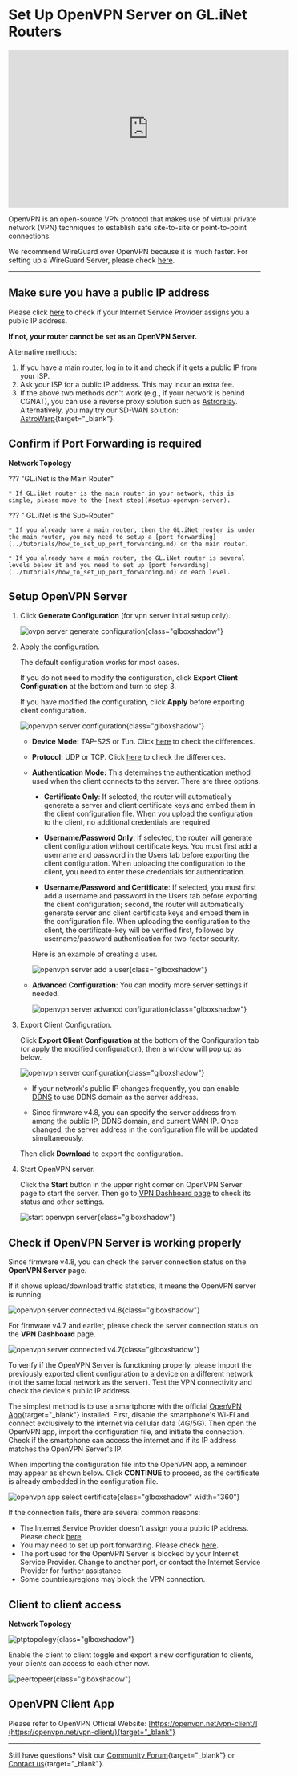 # Set Up OpenVPN Server on GL.iNet Routers

<iframe width="560" height="315" src="https://www.youtube.com/embed/GSbytyaqOY0" title="YouTube video player" frameborder="0" allow="accelerometer; autoplay; clipboard-write; encrypted-media; gyroscope; picture-in-picture" allowfullscreen></iframe>

OpenVPN is an open-source VPN protocol that makes use of virtual private network (VPN) techniques to establish safe site-to-site or point-to-point connections. 

We recommend WireGuard over OpenVPN because it is much faster. For setting up a WireGuard Server, please check [here](wireguard_server.md).

---

## Make sure you have a public IP address

Please click [here](../tutorials/how_to_check_if_isp_assigns_you_a_public_ip_address.md) to check if your Internet Service Provider assigns you a public IP address.

**If not, your router cannot be set as an OpenVPN Server.**

Alternative methods:

1. If you have a main router, log in to it and check if it gets a public IP from your ISP.
2. Ask your ISP for a public IP address. This may incur an extra fee.
3. If the above two methods don't work (e.g., if your network is behind CGNAT), you can use a reverse proxy solution such as [Astrorelay](../tutorials/how_to_set_up_wireguard_server_via_astrorelay.md). Alternatively, you may try our SD-WAN solution: [AstroWarp](https://www.astrowarp.net/){target="_blank"}. 

## Confirm if Port Forwarding is required

**Network Topology**

??? "GL.iNet is the Main Router"
    
    * If GL.iNet router is the main router in your network, this is simple, please move to the [next step](#setup-openvpn-server).

??? " GL.iNet is the Sub-Router"

    * If you already have a main router, then the GL.iNet router is under the main router, you may need to setup a [port forwarding](../tutorials/how_to_set_up_port_forwarding.md) on the main router.
    
    * If you already have a main router, the GL.iNet router is several levels below it and you need to set up [port forwarding](../tutorials/how_to_set_up_port_forwarding.md) on each level.

## Setup OpenVPN Server

1. Click **Generate Configuration** (for vpn server initial setup only).

    ![ovpn server generate configuration](https://static.gl-inet.com/docs/router/en/4/tutorials/openvpn_server/ovpnserver_generate_config.png){class="glboxshadow"}

2. Apply the configuration.

    The default configuration works for most cases.
    
    If you do not need to modify the configuration, click **Export Client Configuration** at the bottom and turn to step 3. 
    
    If you have modified the configuration, click **Apply** before exporting client configuration.

    ![openvpn server configuration](https://static.gl-inet.com/docs/router/en/4/tutorials/openvpn_server/ovpnserver_configuration.png){class="glboxshadow"}

    * **Device Mode:** TAP-S2S or Tun. Click [here](../tutorials/how_to_enable_openvpn_tap_s2s_mode_on_glinet_routers.md/#tap-s2s-vs-tun-mode) to check the differences.

    * **Protocol:** UDP or TCP. Click [here](../faq/openvpn_tcp_udp.md) to check the differences.

    * **Authentication Mode:** This determines the authentication method used when the client connects to the server. There are three options.

        - **Certificate Only**: If selected, the router will automatically generate a server and client certificate keys and embed them in the client configuration file. When you upload the configuration to the client, no additional credentials are required.

        - **Username/Password Only**: If selected, the router will generate client configuration without certificate keys. You must first add a username and password in the Users tab before exporting the client configuration. When uploading the configuration to the client, you need to enter these credentials for authentication.

        - **Username/Password and Certificate**: If selected, you must first add a username and password in the Users tab before exporting the client configuration; second, the router will automatically generate server and client certificate keys and embed them in the configuration file. When uploading the configuration to the client, the certificate-key will be verified first, followed by username/password authentication for two-factor security.
    
        Here is an example of creating a user.

        ![openvpn server add a user](https://static.gl-inet.com/docs/router/en/4/tutorials/openvpn_server/ovpnserver_add_a_user.png){class="glboxshadow"}

    * **Advanced Configuration**: You can modify more server settings if needed.
    
        ![openvpn server advancd configuration](https://static.gl-inet.com/docs/router/en/4/tutorials/openvpn_server/ovpnserver_advanced_config.png){class="glboxshadow"}

3. Export Client Configuration.

    Click **Export Client Configuration** at the bottom of the Configuration tab (or apply the modified configuration), then a window will pop up as below.

    ![openvpn server configuration](https://static.gl-inet.com/docs/router/en/4/tutorials/openvpn_server/ovpnserver_export_configuration.png){class="glboxshadow"}

    - If your network's public IP changes frequently, you can enable [DDNS](ddns.md) to use DDNS domain as the server address.

    - Since firmware v4.8, you can specify the server address from among the public IP, DDNS domain, and current WAN IP. Once changed, the server address in the configuration file will be updated simultaneously. 
    
    Then click **Download** to export the configuration.

4. Start OpenVPN server.

    Click the **Start** button in the upper right corner on OpenVPN Server page to start the server. Then go to [VPN Dashboard page](vpn_dashboard.md) to check its status and other settings.

    ![start openvpn server](https://static.gl-inet.com/docs/router/en/4/tutorials/openvpn_server/start_ovpnserver.png){class="glboxshadow"}

## Check if OpenVPN Server is working properly

Since firmware v4.8, you can check the server connection status on the **OpenVPN Server** page. 

If it shows upload/download traffic statistics, it means the OpenVPN server is running.

![openvpn server connected v4.8](https://static.gl-inet.com/docs/router/en/4/tutorials/openvpn_server/ovpnserver_status.jpg){class="glboxshadow"}

For firmware v4.7 and earlier, please check the server connection status on the **VPN Dashboard** page.

![openvpn server connected v4.7](https://static.gl-inet.com/docs/router/en/4/tutorials/openvpn_server/openserverup.jpg){class="glboxshadow"}

To verify if the OpenVPN Server is functioning properly, please import the previously exported client configuration to a device on a different network (not the same local network as the server). Test the VPN connectivity and check the device's public IP address.

The simplest method is to use a smartphone with the official [OpenVPN App](https://openvpn.net/vpn-client/){target="_blank"} installed. First, disable the smartphone's Wi-Fi and connect exclusively to the internet via cellular data (4G/5G). Then open the OpenVPN app, import the configuration file, and initiate the connection. Check if the smartphone can access the internet and if its IP address matches the OpenVPN Server's IP.

When importing the configuration file into the OpenVPN app, a reminder may appear as shown below. Click **CONTINUE** to proceed, as the certificate is already embedded in the configuration file.

![openvpn app select certificate](https://static.gl-inet.com/docs/router/en/4/tutorials/openvpn_server/select_certificate.png){class="glboxshadow" width="360"}

If the connection fails, there are several common reasons:

* The Internet Service Provider doesn't assign you a public IP address. Please check [here](#make-sure-you-have-a-public-ip-address).
* You may need to set up port forwarding. Please check [here](#confirm-if-port-forwarding-is-required).
* The port used for the OpenVPN Server is blocked by your Internet Service Provider. Change to another port, or contact the Internet Service Provider for further assistance.
* Some countries/regions may block the VPN connection.

## Client to client access

**Network Topology**

![ptptopology](https://static.gl-inet.com/docs/router/en/4/tutorials/openvpn_server/ptptopology.jpg){class="glboxshadow"}

Enable the client to client toggle and export a new configuration to clients, your clients can access to each other now.

![peertopeer](https://static.gl-inet.com/docs/router/en/4/tutorials/openvpn_server/peertopeer.jpg){class="glboxshadow"}

## OpenVPN Client App

Please refer to OpenVPN Official Website: [https://openvpn.net/vpn-client/](https://openvpn.net/vpn-client/){target="_blank"}

---

Still have questions? Visit our [Community Forum](https://forum.gl-inet.com){target="_blank"} or [Contact us](https://www.gl-inet.com/contacts/){target="_blank"}.
